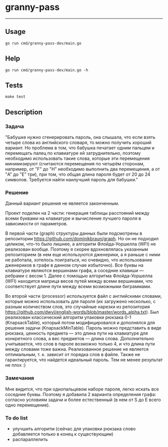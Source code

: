 # granny-pass
---

## Usage
```shell
go run cmd/granny-pass-dev/main.go
```

## Help
```shell
go run cmd/granny-pass-dev/main.go -h
```

## Tests
```shell
make test
```

## Description
### Задача
"Бабушке нужно сгенерировать пароль, она слышала, что если взять четыре слова из английского словаря, то можно получить хороший вариант. Но проблема в том, что бабушка печатает одним пальцем и перемещать палец по клавиатуре ей затруднительно, поэтому необходимо использовать такие слова, которые эти перемещения минимизируют (считаются перемещения по четырём сторонам, например, от "F" до "H" необходимо выполнить два перемещения, а от "A" до "E" три), при том, что общая длина пароля будет от 20 до 24 символов. Требуется найти наилучший пароль для бабушки."

### Решение
Данный вариант решения не является законченным.

Проект поделен на 2 части: генерация таблицы расстояний между всеми буквами на клавиатуре и вычисление лучшего пароля в зависимости от параметров.

В первой части (graph) структуры данных были подсмотрены в репозитории https://github.com/dominikbraun/graph.
Но он не подходил целиком, что-то было лишнее, а алгоритм Флойда-Уоршелла (WFI) не реализован вообще. Поэтому я скорее вдохновлялась указанным репозиторием (в нем еще используются дженерики, а я раньше с ними не работала, хотелось поиграться, но очевидно, что использование дженериков в графе в данном случае избыточно). Все буквы на клавиатуре являются вершинами графа, а соседние клавиши — ребрами с весом 1. Далее с помощью алгоритма Флойда-Уоршелла (WFI) находится матрица весов путей между всеми вершинами, что соответствует длине пути между всеми возможными биграммами.

Во второй части (processor) используется файл с английскими словами, которые можно использовать для пароля (их загружено несколько, с разным количеством слов, это случайные нарезки из репозитория https://github.com/dwyl/english-words/blob/master/words_alpha.txt). Был реализован классический алгоритм упаковки рюкзака 0-1 (KnapsackTable), который потом модифицировался и дополнялся для решения задачи (KnapsackMinTable). Пароль можно представить в виде рюкзака, ценность предмета — это длина пути на клавиатуре для конкретного слова, а вес предметов — длина слова. Дополнительно учитывается, что слов в пароле возможно только 4, и что длина пути между словами тоже важна. Реализованное решение не является оптимальным, т. к. зависит от порядка слов в файле. Также не гарантируется, что найдется идеальный пароль. Тем не менее результат не плох :)

### Замечания
Мне видится, что при однопальцевом наборе пароля, легко искать все соседние буквы. Поэтому я добавила 2 варианта определения графа: согласно условиям задачи и более естественный (в нем от S до E всего одно перемещение).

### To do list
* улучшить алгоритм (сейчас для упаковки рюкзака слово добавляется только в конец к существующим)
* распараллелить
